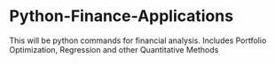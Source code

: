 # Python-Finance-Applications
This will be python commands for financial analysis.
Includes Portfolio Optimization, Regression and other Quantitative Methods

